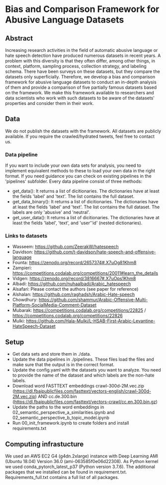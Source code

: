 # Bias and Comparison Framework for Abusive Language Datasets

## Abstract
Increasing research activities in the field of automatic abusive language or hate speech detection have produced numerous datasets in recent years. A problem with this diversity is that they often differ, among other things, in context, platform, sampling process, collection strategy, and labeling schema. There have been surveys on these datasets, but they compare the datasets only superficially. Therefore, we develop a bias and comparison framework for abusive language datasets to conduct an in-depth analysis of them and provide a comparison of five partially famous datasets based on the framework. We make this framework available to researchers and data scientists who work with such datasets to be aware of the datasets' properties and consider them in their work.


## Data
We do not publish the datasets with the framework. All datasets are publicly available. If you require the crawled/hydrated tweets, feel free to contact us.

### Data pipeline
If you want to include your own data sets for analysis, you need to implement equivalent methods to these to load your own data in the right format. If you need guidance you can check on existing pipelines in the 'pipelines' subfolder.
Every data pipeline consist of three methods:
* get_data(): It returns a list of dicitionaries. The dictionaries have at least the fields 'label' and 'text'. The list contains the full dataset.
* get_data_binary():  It returns a list of dicitionaries. The dictionaries have at least the fields 'label' and 'text'. The list contains the full dataset. The labels are only 'abusive' and 'neutral'.
* get_user_data():  It returns a list of dicitionaries. The dictionaries have at least the fields 'label', 'text', and 'user''id' (nested dictionaries).

### Links to datasets
 * Wasseem: https://github.com/ZeerakW/hatespeech
 * Davidson: https://github.com/t-davidson/hate-speech-and-offensive-language
 * Founta: https://zenodo.org/record/2657374#.X7uOg81Khm8
 * Zampieri: https://competitions.codalab.org/competitions/20011#learn_the_details
 * Vidgen: https://zenodo.org/record/3816667#.X7uOps1Khm8
 * Albadi: https://github.com/nuhaalbadi/Arabic_hatespeech
 * Alsafari: Please contact the authors (see paper for reference)
 * Alshalan: https://github.com/raghadsh/Arabic-Hate-speech
 * Chowdhury: https://github.com/shammur/Arabic-Offensive-Multi-Platform-SocialMedia-Comment-Dataset
 * Mubarak: https://competitions.codalab.org/competitions/22825 / https://competitions.codalab.org/competitions/22826
 * Mulki: https://github.com/Hala-Mulki/L-HSAB-First-Arabic-Levantine-HateSpeech-Dataset

## Setup
 * Get data sets and store them in ./data.
 * Update the data pipelines in ./pipelines. These files load the files and make sure that the output is in the correct format.
 * Update the config.yaml with the datasets you want to analyze. You need to provide the name of the dataset and which labels are the non-hate labels.
 * Download word FASTTEXT embeddings crawl-300d-2M.vec.zip (https://dl.fbaipublicfiles.com/fasttext/vectors-english/crawl-300d-2M.vec.zip) AND cc.de.300.bin (https://dl.fbaipublicfiles.com/fasttext/vectors-crawl/cc.en.300.bin.gz)
 * Update the paths to the word embeddings in 02_semantic_perspective_a_similarities.ipynb and 02_semantic_perspective_b_topic_model.ipynb
 * Run 00_init_framework.ipynb to create folders and install requirements.txt


## Computing infrastucture
We used an AWS EC2 G4 (g4dn.2xlarge) instance with Deep Learning AMI (Ubuntu 18.04) Version 36.0 (ami-063585f0e06d22308). As Python kernel we used conda_pytorch_latest_p37 (Python version 3.7.6). The additional packages that we installed can be found in requirement.txt. Requirements_full.txt contains a full list of all packages.
